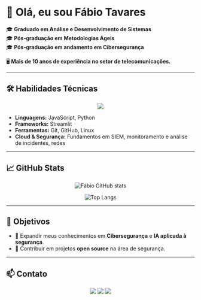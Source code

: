 <!-- Banner topo -->
<!--![Banner](https://media.licdn.com/dms/image/v2/D4D03AQGmmEPLmYLaUQ/profile-displayphoto-shrink_200_200/profile-displayphoto-shrink_200_200/0/1678820112111?e=1759363200&v=beta&t=OvOjkFAeFROZU9YDt6PacM0SruspD8ko81qlUUH6BtU) -->

# 👋 Olá, eu sou Fábio Tavares  

🎓 **Graduado em Análise e Desenvolvimento de Sistemas**  
🎓 **Pós-graduação em Metodologias Ágeis**  
🎓 **Pós-graduação em andamento em Cibersegurança**

🖥️ **Mais de 10 anos de experiência no setor de telecomunicações.**

---

## 🛠️ Habilidades Técnicas
<p align="center">
  <img src="https://skillicons.dev/icons?i=html,css,javascript,python,git,linux," />
</p>

- **Linguagens:** JavaScript, Python  
- **Frameworks:** Streamlit  
- **Ferramentas:** Git, GitHub, Linux  
- **Cloud & Segurança:** Fundamentos em SIEM, monitoramento e análise de incidentes, redes  

---

## 📈 GitHub Stats

<div align="center">

![Fábio GitHub stats](https://github-readme-stats.vercel.app/api?username=fabiolmh&show_icons=true&theme=tokyonight&count_private=true)

![Top Langs](https://github-readme-stats.vercel.app/api/top-langs/?username=fabiolmh&layout=compact&theme=tokyonight)

</div>

---

## 🎯 Objetivos
- 🌱 Expandir meus conhecimentos em **Cibersegurança** e **IA aplicada à segurança**.  
- 📘 Contribuir em projetos **open source** na área de segurança.

---

## 📫 Contato
<p align="center">
  <a href="mailto:fabio.tot.brisa@gmail.com"><img src="https://img.shields.io/badge/-Email-red?style=for-the-badge&logo=gmail&logoColor=white" /></a>
  <a href="https://www.linkedin.com/in/fábio-dantas-tavares-a04801192"><img src="https://img.shields.io/badge/-LinkedIn-blue?style=for-the-badge&logo=linkedin&logoColor=white" /></a>
  <a href="https://github.com/fabiolmh"><img src="https://img.shields.io/badge/-GitHub-black?style=for-the-badge&logo=github&logoColor=white" /></a>
</p>
